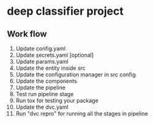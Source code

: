 # deep classifier project

## Work flow

1. Update config.yaml
2. Update secrets.yaml [optional]
3. Update params.yaml
4. Update the entity inside src
5. Update the configuration manager in src config
6. Update the components
7. Update the pipeline
8. Test run pipeline stage
9. Run tox for testing your package
10. Update the dvc.yaml
11. Run "dvc repro" for running all the stages in pipeline